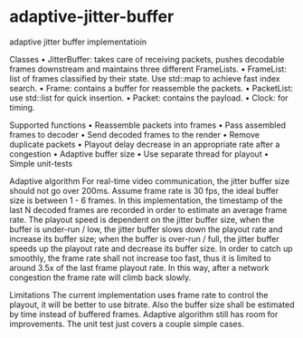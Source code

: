 # adaptive-jitter-buffer
adaptive jitter buffer implementatioin

Classes
• JitterBuffer: takes care of receiving packets, pushes decodable frames downstream and maintains three different FrameLists.
• FrameList: list of frames classified by their state. Use std::map to achieve fast index search.
• Frame: contains a buffer for reassemble the packets.
• PacketList: use std::list for quick insertion.
• Packet: contains the payload.
• Clock: for timing.

Supported functions
• Reassemble packets into frames
• Pass assembled frames to decoder
• Send decoded frames to the render
• Remove duplicate packets
• Playout delay decrease in an appropriate rate after a congestion • Adaptive buffer size
• Use separate thread for playout
• Simple unit-tests

Adaptive algorithm
For real-time video communication, the jitter buffer size should not go over 200ms. Assume frame rate is 30 fps, the ideal buffer size is between 1 - 6 frames. In this implementation, the timestamp of the last N decoded frames are recorded in order to estimate an average frame rate.
The playout speed is dependent on the jitter buffer size,
when the buffer is under-run / low, the jitter buffer slows down the playout rate and increase its buffer size;
when the buffer is over-run / full, the jitter buffer speeds up the playout rate and decrease its buffer size. In order to catch up smoothly, the frame rate shall not increase too fast, thus it is limited to around 3.5x of the last frame playout rate. In this way, after a network congestion the frame rate will climb back slowly.

Limitations
The current implementation uses frame rate to control the playout, it will be better to use bitrate. Also the buffer size shall be estimated by time instead of buffered frames.
Adaptive algorithm still has room for improvements.
The unit test just covers a couple simple cases.
